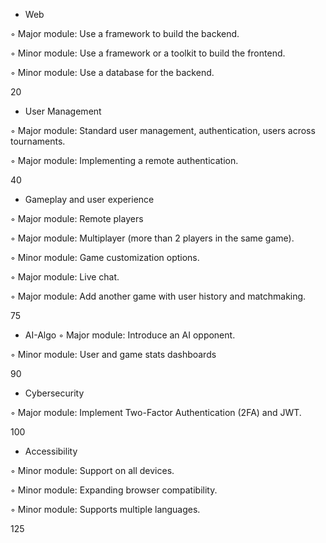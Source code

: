 - Web

◦ Major module: Use a framework to build the backend.

◦ Minor module: Use a framework or a toolkit to build the frontend.

◦ Minor module: Use a database for the backend.

20

- User Management

◦ Major module: Standard user management, authentication, users across tournaments.

◦ Major module: Implementing a remote authentication.

40

- Gameplay and user experience

◦ Major module: Remote players

◦ Major module: Multiplayer (more than 2 players in the same game).

◦ Minor module: Game customization options.

◦ Major module: Live chat.

◦ Major module: Add another game with user history and matchmaking.

75

- AI-Algo
◦ Major module: Introduce an AI opponent.

◦ Minor module: User and game stats dashboards

90

- Cybersecurity

◦ Major module: Implement Two-Factor Authentication (2FA) and JWT.

100

- Accessibility

◦ Minor module: Support on all devices.

◦ Minor module: Expanding browser compatibility.

◦ Minor module: Supports multiple languages.

125